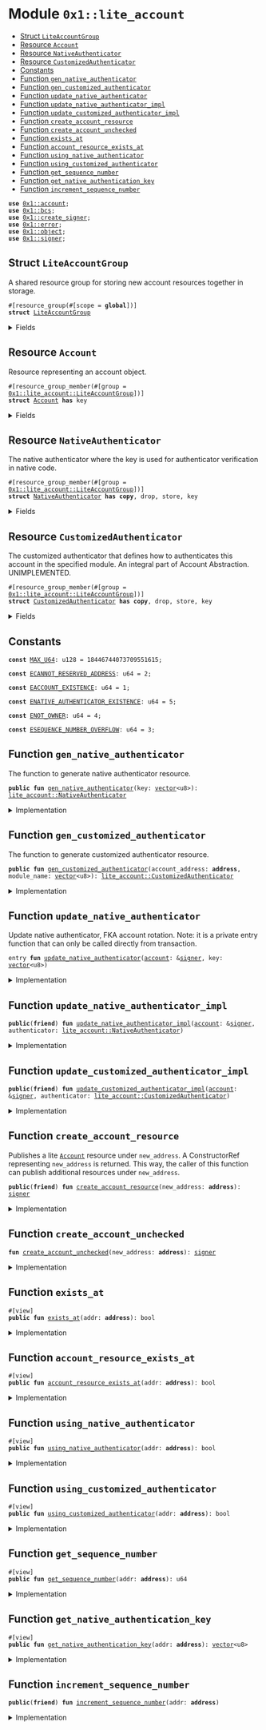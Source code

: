 
<a id="0x1_lite_account"></a>

# Module `0x1::lite_account`



-  [Struct `LiteAccountGroup`](#0x1_lite_account_LiteAccountGroup)
-  [Resource `Account`](#0x1_lite_account_Account)
-  [Resource `NativeAuthenticator`](#0x1_lite_account_NativeAuthenticator)
-  [Resource `CustomizedAuthenticator`](#0x1_lite_account_CustomizedAuthenticator)
-  [Constants](#@Constants_0)
-  [Function `gen_native_authenticator`](#0x1_lite_account_gen_native_authenticator)
-  [Function `gen_customized_authenticator`](#0x1_lite_account_gen_customized_authenticator)
-  [Function `update_native_authenticator`](#0x1_lite_account_update_native_authenticator)
-  [Function `update_native_authenticator_impl`](#0x1_lite_account_update_native_authenticator_impl)
-  [Function `update_customized_authenticator_impl`](#0x1_lite_account_update_customized_authenticator_impl)
-  [Function `create_account_resource`](#0x1_lite_account_create_account_resource)
-  [Function `create_account_unchecked`](#0x1_lite_account_create_account_unchecked)
-  [Function `exists_at`](#0x1_lite_account_exists_at)
-  [Function `account_resource_exists_at`](#0x1_lite_account_account_resource_exists_at)
-  [Function `using_native_authenticator`](#0x1_lite_account_using_native_authenticator)
-  [Function `using_customized_authenticator`](#0x1_lite_account_using_customized_authenticator)
-  [Function `get_sequence_number`](#0x1_lite_account_get_sequence_number)
-  [Function `get_native_authentication_key`](#0x1_lite_account_get_native_authentication_key)
-  [Function `increment_sequence_number`](#0x1_lite_account_increment_sequence_number)


<pre><code><b>use</b> <a href="account.md#0x1_account">0x1::account</a>;
<b>use</b> <a href="../../aptos-stdlib/../move-stdlib/doc/bcs.md#0x1_bcs">0x1::bcs</a>;
<b>use</b> <a href="create_signer.md#0x1_create_signer">0x1::create_signer</a>;
<b>use</b> <a href="../../aptos-stdlib/../move-stdlib/doc/error.md#0x1_error">0x1::error</a>;
<b>use</b> <a href="object.md#0x1_object">0x1::object</a>;
<b>use</b> <a href="../../aptos-stdlib/../move-stdlib/doc/signer.md#0x1_signer">0x1::signer</a>;
</code></pre>



<a id="0x1_lite_account_LiteAccountGroup"></a>

## Struct `LiteAccountGroup`

A shared resource group for storing new account resources together in storage.


<pre><code>#[resource_group(#[scope = <b>global</b>])]
<b>struct</b> <a href="lite_account.md#0x1_lite_account_LiteAccountGroup">LiteAccountGroup</a>
</code></pre>



<details>
<summary>Fields</summary>


<dl>
<dt>
<code>dummy_field: bool</code>
</dt>
<dd>

</dd>
</dl>


</details>

<a id="0x1_lite_account_Account"></a>

## Resource `Account`

Resource representing an account object.


<pre><code>#[resource_group_member(#[group = <a href="lite_account.md#0x1_lite_account_LiteAccountGroup">0x1::lite_account::LiteAccountGroup</a>])]
<b>struct</b> <a href="lite_account.md#0x1_lite_account_Account">Account</a> <b>has</b> key
</code></pre>



<details>
<summary>Fields</summary>


<dl>
<dt>
<code>sequence_number: u64</code>
</dt>
<dd>

</dd>
</dl>


</details>

<a id="0x1_lite_account_NativeAuthenticator"></a>

## Resource `NativeAuthenticator`

The native authenticator where the key is used for authenticator verification in native code.


<pre><code>#[resource_group_member(#[group = <a href="lite_account.md#0x1_lite_account_LiteAccountGroup">0x1::lite_account::LiteAccountGroup</a>])]
<b>struct</b> <a href="lite_account.md#0x1_lite_account_NativeAuthenticator">NativeAuthenticator</a> <b>has</b> <b>copy</b>, drop, store, key
</code></pre>



<details>
<summary>Fields</summary>


<dl>
<dt>
<code>key: <a href="../../aptos-stdlib/../move-stdlib/doc/vector.md#0x1_vector">vector</a>&lt;u8&gt;</code>
</dt>
<dd>

</dd>
</dl>


</details>

<a id="0x1_lite_account_CustomizedAuthenticator"></a>

## Resource `CustomizedAuthenticator`

The customized authenticator that defines how to authenticates this account in the specified module.
An integral part of Account Abstraction.
UNIMPLEMENTED.


<pre><code>#[resource_group_member(#[group = <a href="lite_account.md#0x1_lite_account_LiteAccountGroup">0x1::lite_account::LiteAccountGroup</a>])]
<b>struct</b> <a href="lite_account.md#0x1_lite_account_CustomizedAuthenticator">CustomizedAuthenticator</a> <b>has</b> <b>copy</b>, drop, store, key
</code></pre>



<details>
<summary>Fields</summary>


<dl>
<dt>
<code>account_address: <b>address</b></code>
</dt>
<dd>

</dd>
<dt>
<code>module_name: <a href="../../aptos-stdlib/../move-stdlib/doc/vector.md#0x1_vector">vector</a>&lt;u8&gt;</code>
</dt>
<dd>

</dd>
</dl>


</details>

<a id="@Constants_0"></a>

## Constants


<a id="0x1_lite_account_MAX_U64"></a>



<pre><code><b>const</b> <a href="lite_account.md#0x1_lite_account_MAX_U64">MAX_U64</a>: u128 = 18446744073709551615;
</code></pre>



<a id="0x1_lite_account_ECANNOT_RESERVED_ADDRESS"></a>



<pre><code><b>const</b> <a href="lite_account.md#0x1_lite_account_ECANNOT_RESERVED_ADDRESS">ECANNOT_RESERVED_ADDRESS</a>: u64 = 2;
</code></pre>



<a id="0x1_lite_account_EACCOUNT_EXISTENCE"></a>



<pre><code><b>const</b> <a href="lite_account.md#0x1_lite_account_EACCOUNT_EXISTENCE">EACCOUNT_EXISTENCE</a>: u64 = 1;
</code></pre>



<a id="0x1_lite_account_ENATIVE_AUTHENTICATOR_EXISTENCE"></a>



<pre><code><b>const</b> <a href="lite_account.md#0x1_lite_account_ENATIVE_AUTHENTICATOR_EXISTENCE">ENATIVE_AUTHENTICATOR_EXISTENCE</a>: u64 = 5;
</code></pre>



<a id="0x1_lite_account_ENOT_OWNER"></a>



<pre><code><b>const</b> <a href="lite_account.md#0x1_lite_account_ENOT_OWNER">ENOT_OWNER</a>: u64 = 4;
</code></pre>



<a id="0x1_lite_account_ESEQUENCE_NUMBER_OVERFLOW"></a>



<pre><code><b>const</b> <a href="lite_account.md#0x1_lite_account_ESEQUENCE_NUMBER_OVERFLOW">ESEQUENCE_NUMBER_OVERFLOW</a>: u64 = 3;
</code></pre>



<a id="0x1_lite_account_gen_native_authenticator"></a>

## Function `gen_native_authenticator`

The function to generate native authenticator resource.


<pre><code><b>public</b> <b>fun</b> <a href="lite_account.md#0x1_lite_account_gen_native_authenticator">gen_native_authenticator</a>(key: <a href="../../aptos-stdlib/../move-stdlib/doc/vector.md#0x1_vector">vector</a>&lt;u8&gt;): <a href="lite_account.md#0x1_lite_account_NativeAuthenticator">lite_account::NativeAuthenticator</a>
</code></pre>



<details>
<summary>Implementation</summary>


<pre><code><b>public</b> <b>fun</b> <a href="lite_account.md#0x1_lite_account_gen_native_authenticator">gen_native_authenticator</a>(key: <a href="../../aptos-stdlib/../move-stdlib/doc/vector.md#0x1_vector">vector</a>&lt;u8&gt;): <a href="lite_account.md#0x1_lite_account_NativeAuthenticator">NativeAuthenticator</a> {
    <a href="lite_account.md#0x1_lite_account_NativeAuthenticator">NativeAuthenticator</a> {
        key,
    }
}
</code></pre>



</details>

<a id="0x1_lite_account_gen_customized_authenticator"></a>

## Function `gen_customized_authenticator`

The function to generate customized authenticator resource.


<pre><code><b>public</b> <b>fun</b> <a href="lite_account.md#0x1_lite_account_gen_customized_authenticator">gen_customized_authenticator</a>(account_address: <b>address</b>, module_name: <a href="../../aptos-stdlib/../move-stdlib/doc/vector.md#0x1_vector">vector</a>&lt;u8&gt;): <a href="lite_account.md#0x1_lite_account_CustomizedAuthenticator">lite_account::CustomizedAuthenticator</a>
</code></pre>



<details>
<summary>Implementation</summary>


<pre><code><b>public</b> <b>fun</b> <a href="lite_account.md#0x1_lite_account_gen_customized_authenticator">gen_customized_authenticator</a>(
    account_address: <b>address</b>,
    module_name: <a href="../../aptos-stdlib/../move-stdlib/doc/vector.md#0x1_vector">vector</a>&lt;u8&gt;,
): <a href="lite_account.md#0x1_lite_account_CustomizedAuthenticator">CustomizedAuthenticator</a> {
    <a href="lite_account.md#0x1_lite_account_CustomizedAuthenticator">CustomizedAuthenticator</a> { account_address, module_name }
}
</code></pre>



</details>

<a id="0x1_lite_account_update_native_authenticator"></a>

## Function `update_native_authenticator`

Update native authenticator, FKA account rotation.
Note: it is a private entry function that can only be called directly from transaction.


<pre><code>entry <b>fun</b> <a href="lite_account.md#0x1_lite_account_update_native_authenticator">update_native_authenticator</a>(<a href="account.md#0x1_account">account</a>: &<a href="../../aptos-stdlib/../move-stdlib/doc/signer.md#0x1_signer">signer</a>, key: <a href="../../aptos-stdlib/../move-stdlib/doc/vector.md#0x1_vector">vector</a>&lt;u8&gt;)
</code></pre>



<details>
<summary>Implementation</summary>


<pre><code>entry <b>fun</b> <a href="lite_account.md#0x1_lite_account_update_native_authenticator">update_native_authenticator</a>(
    <a href="account.md#0x1_account">account</a>: &<a href="../../aptos-stdlib/../move-stdlib/doc/signer.md#0x1_signer">signer</a>,
    key: <a href="../../aptos-stdlib/../move-stdlib/doc/vector.md#0x1_vector">vector</a>&lt;u8&gt;,
) <b>acquires</b> <a href="lite_account.md#0x1_lite_account_CustomizedAuthenticator">CustomizedAuthenticator</a>, <a href="lite_account.md#0x1_lite_account_NativeAuthenticator">NativeAuthenticator</a> {
    <a href="lite_account.md#0x1_lite_account_update_native_authenticator_impl">update_native_authenticator_impl</a>(<a href="account.md#0x1_account">account</a>, <a href="lite_account.md#0x1_lite_account_NativeAuthenticator">NativeAuthenticator</a> {
        key,
    });
}
</code></pre>



</details>

<a id="0x1_lite_account_update_native_authenticator_impl"></a>

## Function `update_native_authenticator_impl`



<pre><code><b>public</b>(<b>friend</b>) <b>fun</b> <a href="lite_account.md#0x1_lite_account_update_native_authenticator_impl">update_native_authenticator_impl</a>(<a href="account.md#0x1_account">account</a>: &<a href="../../aptos-stdlib/../move-stdlib/doc/signer.md#0x1_signer">signer</a>, authenticator: <a href="lite_account.md#0x1_lite_account_NativeAuthenticator">lite_account::NativeAuthenticator</a>)
</code></pre>



<details>
<summary>Implementation</summary>


<pre><code><b>public</b>(<b>friend</b>) <b>fun</b> <a href="lite_account.md#0x1_lite_account_update_native_authenticator_impl">update_native_authenticator_impl</a>(
    <a href="account.md#0x1_account">account</a>: &<a href="../../aptos-stdlib/../move-stdlib/doc/signer.md#0x1_signer">signer</a>,
    authenticator: <a href="lite_account.md#0x1_lite_account_NativeAuthenticator">NativeAuthenticator</a>
) <b>acquires</b> <a href="lite_account.md#0x1_lite_account_CustomizedAuthenticator">CustomizedAuthenticator</a>, <a href="lite_account.md#0x1_lite_account_NativeAuthenticator">NativeAuthenticator</a> {
    <b>let</b> account_address = <a href="../../aptos-stdlib/../move-stdlib/doc/signer.md#0x1_signer_address_of">signer::address_of</a>(<a href="account.md#0x1_account">account</a>);
    <b>assert</b>!(<a href="lite_account.md#0x1_lite_account_exists_at">exists_at</a>(account_address), <a href="../../aptos-stdlib/../move-stdlib/doc/error.md#0x1_error_not_found">error::not_found</a>(<a href="lite_account.md#0x1_lite_account_EACCOUNT_EXISTENCE">EACCOUNT_EXISTENCE</a>));
    <b>if</b> (<b>exists</b>&lt;<a href="lite_account.md#0x1_lite_account_CustomizedAuthenticator">CustomizedAuthenticator</a>&gt;(account_address)) {
        <b>move_from</b>&lt;<a href="lite_account.md#0x1_lite_account_CustomizedAuthenticator">CustomizedAuthenticator</a>&gt;(account_address);
    };
    <b>if</b> (<b>exists</b>&lt;<a href="lite_account.md#0x1_lite_account_NativeAuthenticator">NativeAuthenticator</a>&gt;(account_address)) {
        <b>let</b> current = <b>borrow_global_mut</b>&lt;<a href="lite_account.md#0x1_lite_account_NativeAuthenticator">NativeAuthenticator</a>&gt;(account_address);
        <b>if</b> (*current != authenticator) {
            *current = authenticator;
        }
    } <b>else</b> {
        <b>move_to</b>(<a href="account.md#0x1_account">account</a>, authenticator)
    }
}
</code></pre>



</details>

<a id="0x1_lite_account_update_customized_authenticator_impl"></a>

## Function `update_customized_authenticator_impl`



<pre><code><b>public</b>(<b>friend</b>) <b>fun</b> <a href="lite_account.md#0x1_lite_account_update_customized_authenticator_impl">update_customized_authenticator_impl</a>(<a href="account.md#0x1_account">account</a>: &<a href="../../aptos-stdlib/../move-stdlib/doc/signer.md#0x1_signer">signer</a>, authenticator: <a href="lite_account.md#0x1_lite_account_CustomizedAuthenticator">lite_account::CustomizedAuthenticator</a>)
</code></pre>



<details>
<summary>Implementation</summary>


<pre><code><b>public</b>(<b>friend</b>) <b>fun</b> <a href="lite_account.md#0x1_lite_account_update_customized_authenticator_impl">update_customized_authenticator_impl</a>(
    <a href="account.md#0x1_account">account</a>: &<a href="../../aptos-stdlib/../move-stdlib/doc/signer.md#0x1_signer">signer</a>,
    authenticator: <a href="lite_account.md#0x1_lite_account_CustomizedAuthenticator">CustomizedAuthenticator</a>
) <b>acquires</b> <a href="lite_account.md#0x1_lite_account_CustomizedAuthenticator">CustomizedAuthenticator</a>, <a href="lite_account.md#0x1_lite_account_NativeAuthenticator">NativeAuthenticator</a> {
    <b>let</b> account_address = <a href="../../aptos-stdlib/../move-stdlib/doc/signer.md#0x1_signer_address_of">signer::address_of</a>(<a href="account.md#0x1_account">account</a>);
    <b>assert</b>!(<a href="lite_account.md#0x1_lite_account_exists_at">exists_at</a>(account_address), <a href="../../aptos-stdlib/../move-stdlib/doc/error.md#0x1_error_not_found">error::not_found</a>(<a href="lite_account.md#0x1_lite_account_EACCOUNT_EXISTENCE">EACCOUNT_EXISTENCE</a>));
    <b>if</b> (<b>exists</b>&lt;<a href="lite_account.md#0x1_lite_account_NativeAuthenticator">NativeAuthenticator</a>&gt;(account_address)) {
        <b>move_from</b>&lt;<a href="lite_account.md#0x1_lite_account_NativeAuthenticator">NativeAuthenticator</a>&gt;(account_address);
    };
    <b>if</b> (<b>exists</b>&lt;<a href="lite_account.md#0x1_lite_account_CustomizedAuthenticator">CustomizedAuthenticator</a>&gt;(account_address)) {
        <b>let</b> current = <b>borrow_global_mut</b>&lt;<a href="lite_account.md#0x1_lite_account_CustomizedAuthenticator">CustomizedAuthenticator</a>&gt;(account_address);
        <b>if</b> (*current != authenticator) {
            *current = authenticator;
        }
    } <b>else</b> {
        <b>move_to</b>(<a href="account.md#0x1_account">account</a>, authenticator)
    }
}
</code></pre>



</details>

<a id="0x1_lite_account_create_account_resource"></a>

## Function `create_account_resource`

Publishes a lite <code><a href="lite_account.md#0x1_lite_account_Account">Account</a></code> resource under <code>new_address</code>. A ConstructorRef representing <code>new_address</code>
is returned. This way, the caller of this function can publish additional resources under
<code>new_address</code>.


<pre><code><b>public</b>(<b>friend</b>) <b>fun</b> <a href="lite_account.md#0x1_lite_account_create_account_resource">create_account_resource</a>(new_address: <b>address</b>): <a href="../../aptos-stdlib/../move-stdlib/doc/signer.md#0x1_signer">signer</a>
</code></pre>



<details>
<summary>Implementation</summary>


<pre><code><b>public</b>(<b>friend</b>) <b>fun</b> <a href="lite_account.md#0x1_lite_account_create_account_resource">create_account_resource</a>(new_address: <b>address</b>): <a href="../../aptos-stdlib/../move-stdlib/doc/signer.md#0x1_signer">signer</a> {
    // there cannot be an <a href="lite_account.md#0x1_lite_account_Account">Account</a> resource under new_addr already.
    <b>assert</b>!(!<a href="lite_account.md#0x1_lite_account_account_resource_exists_at">account_resource_exists_at</a>(new_address), <a href="../../aptos-stdlib/../move-stdlib/doc/error.md#0x1_error_already_exists">error::already_exists</a>(<a href="lite_account.md#0x1_lite_account_EACCOUNT_EXISTENCE">EACCOUNT_EXISTENCE</a>));

    // NOTE: @core_resources gets created via a `create_account` call, so we do not <b>include</b> it below.
    <b>assert</b>!(
        new_address != @vm_reserved && new_address != @aptos_framework && new_address != @aptos_token,
        <a href="../../aptos-stdlib/../move-stdlib/doc/error.md#0x1_error_invalid_argument">error::invalid_argument</a>(<a href="lite_account.md#0x1_lite_account_ECANNOT_RESERVED_ADDRESS">ECANNOT_RESERVED_ADDRESS</a>)
    );
    <a href="lite_account.md#0x1_lite_account_create_account_unchecked">create_account_unchecked</a>(new_address)
}
</code></pre>



</details>

<a id="0x1_lite_account_create_account_unchecked"></a>

## Function `create_account_unchecked`



<pre><code><b>fun</b> <a href="lite_account.md#0x1_lite_account_create_account_unchecked">create_account_unchecked</a>(new_address: <b>address</b>): <a href="../../aptos-stdlib/../move-stdlib/doc/signer.md#0x1_signer">signer</a>
</code></pre>



<details>
<summary>Implementation</summary>


<pre><code><b>fun</b> <a href="lite_account.md#0x1_lite_account_create_account_unchecked">create_account_unchecked</a>(new_address: <b>address</b>): <a href="../../aptos-stdlib/../move-stdlib/doc/signer.md#0x1_signer">signer</a> {
    <b>let</b> new_account = <a href="create_signer.md#0x1_create_signer_create_signer">create_signer::create_signer</a>(new_address);
    <b>move_to</b>(
        &new_account,
        <a href="lite_account.md#0x1_lite_account_Account">Account</a> {
            sequence_number: 0,
        }
    );
    <b>move_to</b>(&new_account,
        <a href="lite_account.md#0x1_lite_account_NativeAuthenticator">NativeAuthenticator</a> {
            key: <a href="../../aptos-stdlib/../move-stdlib/doc/bcs.md#0x1_bcs_to_bytes">bcs::to_bytes</a>(&new_address)
        }
    );
    new_account
}
</code></pre>



</details>

<a id="0x1_lite_account_exists_at"></a>

## Function `exists_at`



<pre><code>#[view]
<b>public</b> <b>fun</b> <a href="lite_account.md#0x1_lite_account_exists_at">exists_at</a>(addr: <b>address</b>): bool
</code></pre>



<details>
<summary>Implementation</summary>


<pre><code><b>public</b> <b>fun</b> <a href="lite_account.md#0x1_lite_account_exists_at">exists_at</a>(addr: <b>address</b>): bool {
    <a href="lite_account.md#0x1_lite_account_account_resource_exists_at">account_resource_exists_at</a>(addr) || (!<a href="account.md#0x1_account_exists_at">account::exists_at</a>(addr) && !<a href="object.md#0x1_object_object_exists">object::object_exists</a>&lt;ObjectCore&gt;(addr))
}
</code></pre>



</details>

<a id="0x1_lite_account_account_resource_exists_at"></a>

## Function `account_resource_exists_at`



<pre><code>#[view]
<b>public</b> <b>fun</b> <a href="lite_account.md#0x1_lite_account_account_resource_exists_at">account_resource_exists_at</a>(addr: <b>address</b>): bool
</code></pre>



<details>
<summary>Implementation</summary>


<pre><code><b>public</b> <b>fun</b> <a href="lite_account.md#0x1_lite_account_account_resource_exists_at">account_resource_exists_at</a>(addr: <b>address</b>): bool {
    <b>exists</b>&lt;<a href="lite_account.md#0x1_lite_account_Account">Account</a>&gt;(addr)
}
</code></pre>



</details>

<a id="0x1_lite_account_using_native_authenticator"></a>

## Function `using_native_authenticator`



<pre><code>#[view]
<b>public</b> <b>fun</b> <a href="lite_account.md#0x1_lite_account_using_native_authenticator">using_native_authenticator</a>(addr: <b>address</b>): bool
</code></pre>



<details>
<summary>Implementation</summary>


<pre><code><b>public</b> <b>fun</b> <a href="lite_account.md#0x1_lite_account_using_native_authenticator">using_native_authenticator</a>(addr: <b>address</b>): bool {
    <a href="lite_account.md#0x1_lite_account_exists_at">exists_at</a>(addr) && (<b>exists</b>&lt;<a href="lite_account.md#0x1_lite_account_NativeAuthenticator">NativeAuthenticator</a>&gt;(addr) || !<a href="lite_account.md#0x1_lite_account_using_customized_authenticator">using_customized_authenticator</a>(addr))
}
</code></pre>



</details>

<a id="0x1_lite_account_using_customized_authenticator"></a>

## Function `using_customized_authenticator`



<pre><code>#[view]
<b>public</b> <b>fun</b> <a href="lite_account.md#0x1_lite_account_using_customized_authenticator">using_customized_authenticator</a>(addr: <b>address</b>): bool
</code></pre>



<details>
<summary>Implementation</summary>


<pre><code><b>public</b> <b>fun</b> <a href="lite_account.md#0x1_lite_account_using_customized_authenticator">using_customized_authenticator</a>(addr: <b>address</b>): bool {
    <b>exists</b>&lt;<a href="lite_account.md#0x1_lite_account_CustomizedAuthenticator">CustomizedAuthenticator</a>&gt;(addr)
}
</code></pre>



</details>

<a id="0x1_lite_account_get_sequence_number"></a>

## Function `get_sequence_number`



<pre><code>#[view]
<b>public</b> <b>fun</b> <a href="lite_account.md#0x1_lite_account_get_sequence_number">get_sequence_number</a>(addr: <b>address</b>): u64
</code></pre>



<details>
<summary>Implementation</summary>


<pre><code><b>public</b> <b>fun</b> <a href="lite_account.md#0x1_lite_account_get_sequence_number">get_sequence_number</a>(addr: <b>address</b>): u64 <b>acquires</b> <a href="lite_account.md#0x1_lite_account_Account">Account</a> {
    <b>assert</b>!(<a href="lite_account.md#0x1_lite_account_exists_at">exists_at</a>(addr), <a href="../../aptos-stdlib/../move-stdlib/doc/error.md#0x1_error_not_found">error::not_found</a>(<a href="lite_account.md#0x1_lite_account_EACCOUNT_EXISTENCE">EACCOUNT_EXISTENCE</a>));
    <b>if</b> (<a href="lite_account.md#0x1_lite_account_account_resource_exists_at">account_resource_exists_at</a>(addr)) {
        <b>borrow_global</b>&lt;<a href="lite_account.md#0x1_lite_account_Account">Account</a>&gt;(addr).sequence_number
    } <b>else</b> {
        0
    }
}
</code></pre>



</details>

<a id="0x1_lite_account_get_native_authentication_key"></a>

## Function `get_native_authentication_key`



<pre><code>#[view]
<b>public</b> <b>fun</b> <a href="lite_account.md#0x1_lite_account_get_native_authentication_key">get_native_authentication_key</a>(addr: <b>address</b>): <a href="../../aptos-stdlib/../move-stdlib/doc/vector.md#0x1_vector">vector</a>&lt;u8&gt;
</code></pre>



<details>
<summary>Implementation</summary>


<pre><code><b>public</b> <b>fun</b> <a href="lite_account.md#0x1_lite_account_get_native_authentication_key">get_native_authentication_key</a>(addr: <b>address</b>): <a href="../../aptos-stdlib/../move-stdlib/doc/vector.md#0x1_vector">vector</a>&lt;u8&gt; <b>acquires</b> <a href="lite_account.md#0x1_lite_account_NativeAuthenticator">NativeAuthenticator</a> {
    <b>assert</b>!(<a href="lite_account.md#0x1_lite_account_using_native_authenticator">using_native_authenticator</a>(addr), <a href="../../aptos-stdlib/../move-stdlib/doc/error.md#0x1_error_not_found">error::not_found</a>(<a href="lite_account.md#0x1_lite_account_ENATIVE_AUTHENTICATOR_EXISTENCE">ENATIVE_AUTHENTICATOR_EXISTENCE</a>));
    <b>if</b> (<b>exists</b>&lt;<a href="lite_account.md#0x1_lite_account_NativeAuthenticator">NativeAuthenticator</a>&gt;(addr)) {
        <b>borrow_global</b>&lt;<a href="lite_account.md#0x1_lite_account_NativeAuthenticator">NativeAuthenticator</a>&gt;(addr).key
    } <b>else</b> {
        <a href="../../aptos-stdlib/../move-stdlib/doc/bcs.md#0x1_bcs_to_bytes">bcs::to_bytes</a>(&addr)
    }
}
</code></pre>



</details>

<a id="0x1_lite_account_increment_sequence_number"></a>

## Function `increment_sequence_number`



<pre><code><b>public</b>(<b>friend</b>) <b>fun</b> <a href="lite_account.md#0x1_lite_account_increment_sequence_number">increment_sequence_number</a>(addr: <b>address</b>)
</code></pre>



<details>
<summary>Implementation</summary>


<pre><code><b>public</b>(<b>friend</b>) <b>fun</b> <a href="lite_account.md#0x1_lite_account_increment_sequence_number">increment_sequence_number</a>(addr: <b>address</b>) <b>acquires</b> <a href="lite_account.md#0x1_lite_account_Account">Account</a> {
    <b>if</b> (!<a href="lite_account.md#0x1_lite_account_account_resource_exists_at">account_resource_exists_at</a>(addr)) {
        <a href="lite_account.md#0x1_lite_account_create_account_resource">create_account_resource</a>(addr);
    };
    <b>let</b> sequence_number = &<b>mut</b> <b>borrow_global_mut</b>&lt;<a href="lite_account.md#0x1_lite_account_Account">Account</a>&gt;(addr).sequence_number;

    <b>assert</b>!(
        (*sequence_number <b>as</b> u128) &lt; <a href="lite_account.md#0x1_lite_account_MAX_U64">MAX_U64</a>,
        <a href="../../aptos-stdlib/../move-stdlib/doc/error.md#0x1_error_out_of_range">error::out_of_range</a>(<a href="lite_account.md#0x1_lite_account_ESEQUENCE_NUMBER_OVERFLOW">ESEQUENCE_NUMBER_OVERFLOW</a>)
    );
    *sequence_number = *sequence_number + 1;
}
</code></pre>



</details>


[move-book]: https://aptos.dev/move/book/SUMMARY

